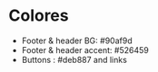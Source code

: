 # Colores
- Footer & header BG: #90af9d
- Footer & header accent:  #526459
- Buttons : #deb887 and links